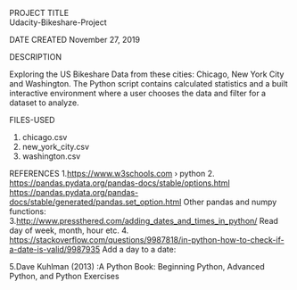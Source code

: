 PROJECT TITLE  
Udacity-Bikeshare-Project

DATE CREATED
November 27, 2019

DESCRIPTION

Exploring the US Bikeshare Data from these cities: Chicago, New York City and Washington.
The Python script contains calculated statistics and a built interactive environment where a user chooses the data and filter for a dataset to analyze.

FILES-USED
1. chicago.csv
2. new_york_city.csv
3. washington.csv


REFERENCES
1.https://www.w3schools.com › python
2. https://pandas.pydata.org/pandas-docs/stable/options.html
https://pandas.pydata.org/pandas-docs/stable/generated/pandas.set_option.html
Other pandas and numpy functions:
3.http://www.pressthered.com/adding_dates_and_times_in_python/
Read day of week, month, hour etc.
4. https://stackoverflow.com/questions/9987818/in-python-how-to-check-if-a-date-is-valid/9987935
Add a day to a date:

5.Dave Kuhlman (2013) :A Python Book: Beginning Python, Advanced Python, and Python Exercises

